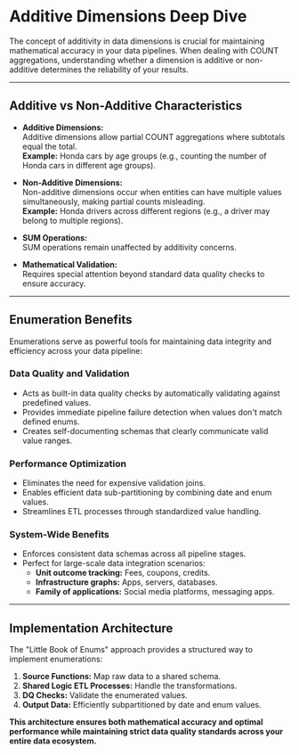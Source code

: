 # **Additive Dimensions Deep Dive**

The concept of additivity in data dimensions is crucial for maintaining mathematical accuracy in your data pipelines. When dealing with COUNT aggregations, understanding whether a dimension is additive or non-additive determines the reliability of your results.

---

## **Additive vs Non-Additive Characteristics**

- **Additive Dimensions:**  
  Additive dimensions allow partial COUNT aggregations where subtotals equal the total.  
  **Example:** Honda cars by age groups (e.g., counting the number of Honda cars in different age groups).
  
- **Non-Additive Dimensions:**  
  Non-additive dimensions occur when entities can have multiple values simultaneously, making partial counts misleading.  
  **Example:** Honda drivers across different regions (e.g., a driver may belong to multiple regions).

- **SUM Operations:**  
  SUM operations remain unaffected by additivity concerns.

- **Mathematical Validation:**  
  Requires special attention beyond standard data quality checks to ensure accuracy.

---

## **Enumeration Benefits**

Enumerations serve as powerful tools for maintaining data integrity and efficiency across your data pipeline:

### **Data Quality and Validation**

- Acts as built-in data quality checks by automatically validating against predefined values.
- Provides immediate pipeline failure detection when values don't match defined enums.
- Creates self-documenting schemas that clearly communicate valid value ranges.

### **Performance Optimization**

- Eliminates the need for expensive validation joins.
- Enables efficient data sub-partitioning by combining date and enum values.
- Streamlines ETL processes through standardized value handling.

### **System-Wide Benefits**

- Enforces consistent data schemas across all pipeline stages.
- Perfect for large-scale data integration scenarios:
  - **Unit outcome tracking:** Fees, coupons, credits.
  - **Infrastructure graphs:** Apps, servers, databases.
  - **Family of applications:** Social media platforms, messaging apps.

---

## **Implementation Architecture**

The "Little Book of Enums" approach provides a structured way to implement enumerations:

1. **Source Functions:** Map raw data to a shared schema.
2. **Shared Logic ETL Processes:** Handle the transformations.
3. **DQ Checks:** Validate the enumerated values.
4. **Output Data:** Efficiently subpartitioned by date and enum values.

**This architecture ensures both mathematical accuracy and optimal performance while maintaining strict data quality standards across your entire data ecosystem.**
